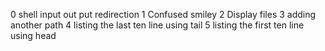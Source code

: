 0 shell input out put redirection
1 Confused smiley
2 Display files
3 adding another path
4 listing the last ten line using tail
5 listing the first ten line using head
